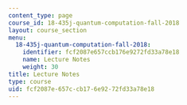 ```yaml
---
content_type: page
course_id: 18-435j-quantum-computation-fall-2018
layout: course_section
menu:
  18-435j-quantum-computation-fall-2018:
    identifier: fcf2087e657ccb176e9272fd33a78e18
    name: Lecture Notes
    weight: 30
title: Lecture Notes
type: course
uid: fcf2087e-657c-cb17-6e92-72fd33a78e18
---
```

